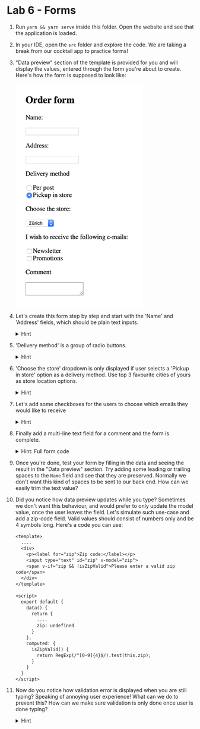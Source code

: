 # Lab 6 - Forms

1. Run `yarn && yarn serve` inside this folder. Open the website and see that the application is loaded. 
1. In your IDE, open the `src` folder and explore the code. We are taking a break from our cocktail app to practice forms!
1. "Data preview" section of the template is provided for you and will display the values, entered through the form you're about to create.
Here's how the form is supposed to look like:

    ![Form specs](../assets/form-assignment.png)

1. Let's create this form step by step and start with the 'Name' and 'Address' fields, which should be plain text inputs.

    <details>
        <summary>Hint</summary>
    
    ```vue
    <template>
      <div id='app'>
        <section>
          <h1>Order form</h1>
          <div>
            <p><label for="inputName">Name:</label></p>
            <input type="text" id="inputName" v-model="name">
          </div>
          <div>
            <p><label for="inputAddress">Address:</label></p>
            <input type="text" id="inputAddress" v-model="address">
          </div>
        </section>
        ....
      </div>
    </template>
    ```
    </details>
    
1. 'Delivery method' is a group of radio buttons.

    <details>
      <summary>Hint</summary>
      
      ```vue
      <template>
        <div id='app'>
          <section>
            ....
            <div>
              <p>Delivery method</p>
              <div>
                <input type="radio" id="deliveryPost" v-model="deliveryMethod" value="POST">
                <label for="deliveryPost">Per post</label>
              </div>
              <div>
                <input type="radio" id="deliveryPickup" v-model="deliveryMethod" value="PICKUP">
                <label for="deliveryPickup">Pickup in store</label>
              </div>
            </div>
          </section>
          ....
        </div>
      </template>
      ```
      </details>
      
1. 'Choose the store' dropdown is only displayed if user selects a 'Pickup in store' option as a delivery method. Use top 3 favourite cities of yours as store location options.
         
   <details>
   <summary>Hint</summary>
   
   ```vue
   <template>
     <div id='app'>
       <section>
         ....
         <div>
           <p>Delivery method</p>
           <div>
             <input type="radio" id="deliveryPost" v-model="deliveryMethod" value="POST">
             <label for="deliveryPost">Per post</label>
           </div>
           <div>
             <input type="radio" id="deliveryPickup" v-model="deliveryMethod" value="PICKUP">
             <label for="deliveryPickup">Pickup in store</label>
           </div>
           <div v-if="deliveryMethod === 'PICKUP'">
             <p><label for="inputStore">Choose the store:</label></p>
             <select id="inputStore" v-model="store">
               <option value="ZURICH">Zürich</option>
               <option value="LONDON">London</option>
               <option value="BERLIN">Berlin</option>
             </select>
           </div>
         </div>
       </section>
       ....
     </div>
   </template>
   ```
   </details>  
         

1. Let's add some checkboxes for the users to choose which emails they would like to receive

    <details>
    <summary>Hint</summary>
    
    ```vue
    <template>
      <div id='app'>
        <section>
          ....
          <div>
            <p>I wish to receive the following e-mails:</p>
            <div>
              <input type="checkbox" id="emailTypeNewsletter" v-model="emailTypes" value="NEWSLETTER">
              <label for="emailTypeNewsletter">Newsletter</label>
            </div>
            <div>
              <input type="checkbox" id="emailTypePromotions" v-model="emailTypes" value="PROMOTIONS">
              <label for="emailTypePromotions">Promotions</label>
            </div>
          </div>
        </section>
        ....
      </div>
    </template>
    ```
    </details>
    
1. Finally add a multi-line text field for a comment and the form is complete.

    <details>
    <summary>Hint: Full form code</summary>
    
    ```vue
    <template>
      <div id='app'>
        <section>
          <h1>Order form</h1>
          <div>
            <p><label for="inputName">Name:</label></p>
            <input type="text" id="inputName" v-model="name">
          </div>
          <div>
            <p><label for="inputAddress">Address:</label></p>
            <input type="text" id="inputAddress" v-model="address">
          </div>
          <div>
            <p>Delivery method</p>
            <div>
              <input type="radio" id="deliveryPost" v-model="deliveryMethod" value="POST">
              <label for="deliveryPost">Per post</label>
            </div>
            <div>
              <input type="radio" id="deliveryPickup" v-model="deliveryMethod" value="PICKUP">
              <label for="deliveryPickup">Pickup in store</label>
            </div>
            <div v-if="deliveryMethod === 'PICKUP'">
              <p><label for="inputStore">Choose the store:</label></p>
              <select id="inputStore" v-model="store">
                <option value="ZURICH">Zürich</option>
                <option value="LONDON">London</option>
                <option value="BERLIN">Berlin</option>
              </select>
            </div>
          </div>
          <div>
            <p>I wish to receive the following e-mails:</p>
            <div>
              <input type="checkbox" id="emailTypeNewsletter" v-model="emailTypes" value="NEWSLETTER">
              <label for="emailTypeNewsletter">Newsletter</label>
            </div>
            <div>
              <input type="checkbox" id="emailTypePromotions" v-model="emailTypes" value="PROMOTIONS">
              <label for="emailTypePromotions">Promotions</label>
            </div>
          </div>
          <div>
            <p>Comment</p>
            <textarea v-model="comment"></textarea>
          </div>
        </section>
        ....
      </div>
    </template>
    ```
    </details>

1. Once you're done, test your form by filling in the data and seeing the result in the "Data preview" section.
Try adding some leading or trailing spaces to the `Name` field and see that they are preserved.
Normally we don't want this kind of spaces to be sent to our back end. How can we easily trim the text value?

1. Did you notice how data preview updates while you type? Sometimes we don't want this behaviour, and would prefer to only update the model value, once the user leaves the field. 
Let's simulate such use-case and add a zip-code field. Valid values should consist of numbers only and be 4 symbols long.
Here's a code you can use:

    ```vue
    <template>
      ....
      <div>
        <p><label for="zip">Zip code:</label></p>
        <input type="text" id="zip" v-model="zip">
        <span v-if="zip && !isZipValid">Please enter a valid zip code</span>
      </div>
    </template>
    
    <script>
      export default {
        data() {
          return {
            ....
            zip: undefined
          }
        },
        computed: {
          isZipValid() {
            return RegExp(/^[0-9]{4}$/).test(this.zip);
          }
        }
      }
    </script>
    ```

1. Now do you notice how validation error is displayed when you are still typing? Speaking of annoying user experience!
What can we do to prevent this? How can we make sure validation is only done once user is done typing?

    <details>
    <summary>Hint</summary>
    
    We can use a `.lazy` modifier to only update the model once the user clicks out of the input field.
    
    ```vue
    <template>
      ....
      <div>
        <p><label for="zip">Zip code:</label></p>
        <input type="text" id="zip" v-model.lazy="zip">
        <span v-if="zip && !isZipValid">Please enter a valid zip code</span>
      </div>
    </template>
    ```
    </details>
